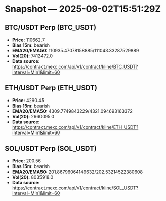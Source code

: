 # Snapshot — 2025-09-02T15:51:29Z

## BTC/USDT Perp (BTC_USDT)
- **Price:** 110662.7
- **Bias 15m:** bearish
- **EMA20/EMA50:** 110935.47078158885/111043.33287529889
- **Vol(20):** 7412472.0
- **Data source:** https://contract.mexc.com/api/v1/contract/kline/BTC_USDT?interval=Min1&limit=60

## ETH/USDT Perp (ETH_USDT)
- **Price:** 4290.45
- **Bias 15m:** bearish
- **EMA20/EMA50:** 4309.7749843229/4321.094693163372
- **Vol(20):** 2660095.0
- **Data source:** https://contract.mexc.com/api/v1/contract/kline/ETH_USDT?interval=Min1&limit=60

## SOL/USDT Perp (SOL_USDT)
- **Price:** 200.56
- **Bias 15m:** bearish
- **EMA20/EMA50:** 201.86796064149632/202.53214522380608
- **Vol(20):** 8035918.0
- **Data source:** https://contract.mexc.com/api/v1/contract/kline/SOL_USDT?interval=Min1&limit=60
